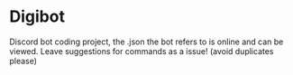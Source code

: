# Digibot
Discord bot coding project, the .json the bot refers to is online and can be viewed.
Leave suggestions for commands as a issue! (avoid duplicates please)
